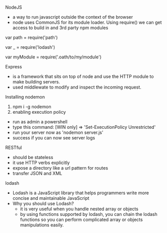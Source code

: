 NodeJS 
- a way to run javascript outside the context of the browser
- node uses CommonJS for its module loader. Using require() we can get access to build in and 3rd party npm modules

<!-- built in node module -->
var path = require('path')

<!-- 3rd party module downloaded into node modules -->
var _ = require('lodash')

<!-- a module we created in another file -->
var myModule = require('.oath/to/my/module')


Express
- is a framework that sits on top of node and use the HTTP module to make building servers.
- used middlewate to modify and inspect the incoming request.

Installing nodemon
1. npm i -g nodemon
2. enabling execution policy
- run as admin a powershell
- type this command: [WIN only] => 'Set-ExecutionPolicy Unrestricted'
- run your server now as 'nodemon server.js'
- success if you can now see server logs


RESTful
- should be stateless
- it use HTTP verbs explicitly
- expose a directory like a url pattern for routes
- transfer JSON and XML


lodash
- Lodash is a JavaScript library that helps programmers write more concise and maintainable JavaScript
- Why you should use Lodash? 
    - it is very useful when you handle nested array or objects
    - by using functions supported by lodash, you can chain the lodash functions so you can perform complicated array or objects manipulations easily.

